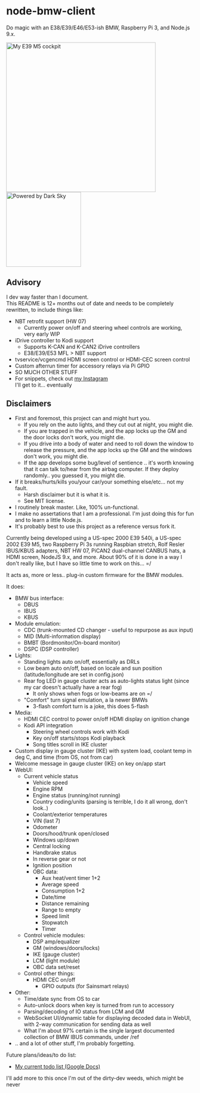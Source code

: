 # node-bmw-client
Do magic with an E38/E39/E46/E53-ish BMW, Raspberry Pi 3, and Node.js 9.x.  

<img src="https://scontent-ort2-1.cdninstagram.com/vp/2676221027a5b7ec3d03cbd2ea9ea186/5B3BA3C1/t51.2885-15/e35/28157425_885385814964454_2616694797724811264_n.jpg" href="https://www.instagram.com/hotgarbagellc/" alt="My E39 M5 cockpit" width="400">
<img src="https://darksky.net/dev/img/attribution/poweredby-oneline.png" href="https://darksky.net/poweredby" alt="Powered by Dark Sky" width="200">  


## Advisory
I dev way faster than I document.  
This README is 12+ months out of date and needs to be completely rewritten, to include things like:
* NBT retrofit support (HW 07)
  * Currently power on/off and steering wheel controls are working, very early WIP
* iDrive controller to Kodi support
  * Supports K-CAN and K-CAN2 iDrive controllers
  * E38/E39/E53 MFL > NBT support
* tvservice/vcgencmd HDMI screen control or HDMI-CEC screen control
* Custom afterrun timer for accessory relays via Pi GPIO
* SO MUCH OTHER STUFF
* For snippets, check out <a href="https://www.instagram.com/hotgarbagellc/">my Instagram</a>  
I'll get to it... eventually  

## Disclaimers
* First and foremost, this project can and might hurt you.
  * If you rely on the auto lights, and they cut out at night, you might die.
  * If you are trapped in the vehicle, and the app locks up the GM and the door locks don't work, you might die.
  * If you drive into a body of water and need to roll down the window to release the pressure, and the app locks up the GM and the windows don't work, you might die.
  * If the app develops some bug/level of sentience .. it's worth knowing that it can talk to/hear from the airbag computer. If they deploy randomly.. you guessed it, you might die.
* If it breaks/hurts/kills you/your car/your something else/etc... not my fault.
  * Harsh disclaimer but it is what it is.
  * See MIT license.
* I routinely break master. Like, 100% un-functional.
* I make no assertations that I am a professional. I'm just doing this for fun and to learn a little Node.js.
* It's probably best to use this project as a reference versus fork it.

Currently being developed using a US-spec 2000 E39 540i, a US-spec 2002 E39 M5, two Raspberry Pi 3s running Raspbian stretch, Rolf Resler IBUS/KBUS adapters, NBT HW 07, PiCAN2 dual-channel CANBUS hats, a HDMI screen, NodeJS 9.x, and more.
About 90% of it is done in a way I don't really like, but I have so little time to work on this... =/

It acts as, more or less.. plug-in custom firmware for the BMW modules.

It does:
* BMW bus interface:
  * DBUS
  * IBUS
  * KBUS
* Module emulation:
  * CDC (trunk-mounted CD changer - useful to repurpose as aux input)
  * MID (Multi-information display)
  * BMBT (Bordmonitor/On-board monitor)
  * DSPC (DSP controller)
* Lights:
  * Standing lights auto on/off, essentially as DRLs
  * Low beam auto on/off, based on locale and sun position (latitude/longitude are set in config.json)
  * Rear fog LED in gauge cluster acts as auto-lights status light (since my car doesn't actually have a rear fog)
    * It only shows when fogs or low-beams are on =/
  * "Comfort" turn signal emulation, a la newer BMWs
    * 3-flash comfort turn is a joke, this does 5-flash
* Media:
  * HDMI CEC control to power on/off HDMI display on ignition change
  * Kodi API integration
    * Steering wheel controls work with Kodi
    * Key on/off starts/stops Kodi playback
    * Song titles scroll in IKE cluster
* Custom display in gauge cluster (IKE) with system load, coolant temp in deg C, and time (from OS, not from car)
* Welcome message in gauge cluster (IKE) on key on/app start
* WebUI:
  * Current vehicle status
    * Vehicle speed
    * Engine RPM
    * Engine status (running/not running)
    * Country coding/units (parsing is terrible, I do it all wrong, don't look..)
    * Coolant/exterior temperatures
    * VIN (last 7)
    * Odometer
    * Doors/hood/trunk open/closed
    * Windows up/down
    * Central locking
    * Handbrake status
    * In reverse gear or not
    * Ignition position
    * OBC data:
      * Aux heat/vent timer 1+2
      * Average speed
      * Consumption 1+2
      * Date/time
      * Distance remaining
      * Range to empty
      * Speed limit
      * Stopwatch
      * Timer
  * Control vehicle modules:
    * DSP amp/equalizer
    * GM (windows/doors/locks)
    * IKE (gauge cluster)
    * LCM (light module)
    * OBC data set/reset
  * Control other things:
    * HDMI CEC on/off
		* GPIO outputs (for Sainsmart relays)
* Other:
  * Time/date sync from OS to car
  * Auto-unlock doors when key is turned from run to accessory
  * Parsing/decoding of IO status from LCM and GM
  * WebSocket UI/dynamic table for displaying decoded data in WebUI, with 2-way communication for sending data as well
  * What I'm about 97% certain is the single largest documented collection of BMW IBUS commands, under /ref 
* .. and a lot of other stuff, I'm probably forgetting.

Future plans/ideas/to do list:
* [My current todo list (Google Docs)](https://docs.google.com/document/d/18HyEHyixTG1MqpJNxdOfWh4I4G5pGTjdKz1ye05hFMA/edit?usp=sharing)

I'll add more to this once I'm out of the dirty-dev weeds, which might be never
